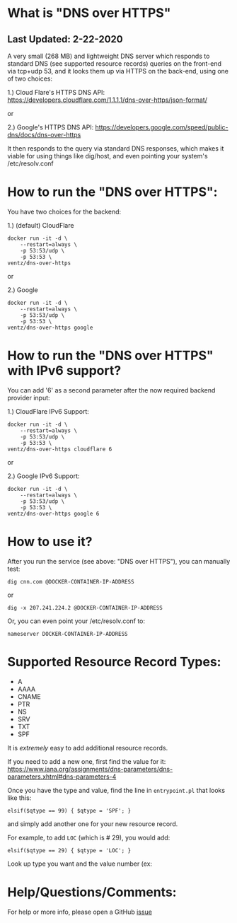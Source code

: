 # What is "DNS over HTTPS"

## Last Updated: 2-22-2020

A very small (268 MB) and lightweight DNS server which responds to standard DNS (see supported resource records) queries on the front-end via tcp+udp 53, and it looks them up via HTTPS on the back-end, using one of two choices:

1.) Cloud Flare's HTTPS DNS API:
https://developers.cloudflare.com/1.1.1.1/dns-over-https/json-format/

or

2.) Google's HTTPS DNS API:
https://developers.google.com/speed/public-dns/docs/dns-over-https


It then responds to the query via standard DNS responses, which makes it viable
for using things like dig/host, and even pointing your system's
/etc/resolv.conf

# How to run the "DNS over HTTPS":

You have two choices for the backend:

1.) (default) CloudFlare

```
docker run -it -d \
    --restart=always \
    -p 53:53/udp \
    -p 53:53 \
ventz/dns-over-https
```

or

2.) Google
```
docker run -it -d \
    --restart=always \
    -p 53:53/udp \
    -p 53:53 \
ventz/dns-over-https google
```

# How to run the "DNS over HTTPS" with IPv6 support?

You can add '6' as a second parameter after the now required backend provider input:

1.) CloudFlare IPv6 Support:
```
docker run -it -d \
    --restart=always \
    -p 53:53/udp \
    -p 53:53 \
ventz/dns-over-https cloudflare 6
```

or

2.) Google IPv6 Support:
```
docker run -it -d \
    --restart=always \
    -p 53:53/udp \
    -p 53:53 \
ventz/dns-over-https google 6
```


# How to use it?
After you run the service (see above: "DNS over HTTPS"), you can manually test:

```
dig cnn.com @DOCKER-CONTAINER-IP-ADDRESS
```
or
```
dig -x 207.241.224.2 @DOCKER-CONTAINER-IP-ADDRESS
```

Or, you can even point your /etc/resolv.conf to:
```
nameserver DOCKER-CONTAINER-IP-ADDRESS
```

# Supported Resource Record Types:

* A
* AAAA
* CNAME
* PTR
* NS
* SRV
* TXT
* SPF

It is *extremely* easy to add additional resource records.

If you need to add a new one, first find the value for it:
https://www.iana.org/assignments/dns-parameters/dns-parameters.xhtml#dns-parameters-4

Once you have the type and value, find the line in `entrypoint.pl` that looks like this:
```
elsif($qtype == 99) { $qtype = 'SPF'; }
```

and simply add another one for your new resource record.

For example, to add `LOC` (which is # 29), you would add:
```
elsif($qtype == 29) { $qtype = 'LOC'; }
```


Look up type you want and the value number (ex: 

# Help/Questions/Comments:
For help or more info, please open a GitHub [issue](https://github.com/ventz/docker-dns-over-https/issues)
